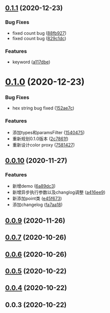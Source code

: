 ## [0.1.1](https://github.com/sheldonWan/picture2color/compare/v0.1.0...v0.1.1) (2020-12-23)


### Bug Fixes

* fixed count bug ([88fb927](https://github.com/sheldonWan/picture2color/commit/88fb927fd34cd2f165dcebbe962b7327bee49b6b))
* fixed count bug ([829c1dc](https://github.com/sheldonWan/picture2color/commit/829c1dcce3be8aa91811da0e325bc2fc78878147))


### Features

* keyword ([a117dbe](https://github.com/sheldonWan/picture2color/commit/a117dbe84f522205b30ad0dad0cd3bcafa08ec6d))



# [0.1.0](https://github.com/sheldonWan/picture2color/compare/v0.0.10...v0.1.0) (2020-12-23)


### Bug Fixes

* hex string bug fixed ([152ae7c](https://github.com/sheldonWan/picture2color/commit/152ae7cc80bb28a63d12248fa0263e8bc28ccd8e))


### Features

* 添加types和paramsFilter ([1540475](https://github.com/sheldonWan/picture2color/commit/1540475e64fbf679e28c6c7165a1d224e2b796f9))
* 重新规划0.1.0版本 ([2c7861f](https://github.com/sheldonWan/picture2color/commit/2c7861f87e89baec82dc5e189ddc4f581967488c))
* 重新设计color proxy ([7581427](https://github.com/sheldonWan/picture2color/commit/758142795585a103984f94dbfcc82e76a485ad54))



## [0.0.10](https://github.com/sheldonWan/picture2color/compare/v0.0.9...v0.0.10) (2020-11-27)


### Features

* 新增demo ([6a89dc3](https://github.com/sheldonWan/picture2color/commit/6a89dc3afcb71bd24ad2b56e47f5c993d8c542d9))
* 新增异步执行参数以及changlog调整 ([a416ee9](https://github.com/sheldonWan/picture2color/commit/a416ee9429c9b9db8fd4cfd2fe37d95275fd1534))
* 新添加point类 ([e45f673](https://github.com/sheldonWan/picture2color/commit/e45f673712c75b4c5e2b1638c412a2fd35b74283))
* 添加changelog ([fa7aa18](https://github.com/sheldonWan/picture2color/commit/fa7aa18b8c21810e5fd9c80e898591332ab93094))



## [0.0.9](https://github.com/sheldonWan/picture2color/compare/v0.0.7...v0.0.9) (2020-11-26)



## [0.0.7](https://github.com/sheldonWan/picture2color/compare/v0.0.6...v0.0.7) (2020-10-26)



## [0.0.6](https://github.com/sheldonWan/picture2color/compare/v0.0.5...v0.0.6) (2020-10-26)



## [0.0.5](https://github.com/sheldonWan/picture2color/compare/0.0.4...v0.0.5) (2020-10-22)



## [0.0.4](https://github.com/sheldonWan/picture2color/compare/0.0.3...0.0.4) (2020-10-22)



## 0.0.3 (2020-10-22)



